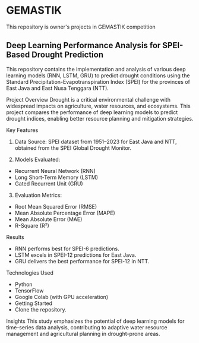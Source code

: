 # GEMASTIK
This repository is owner's projects in GEMASTIK competition

## Deep Learning Performance Analysis for SPEI-Based Drought Prediction
This repository contains the implementation and analysis of various deep learning models (RNN, LSTM, GRU) to predict drought conditions using the Standard Precipitation-Evapotranspiration Index (SPEI) for the provinces of East Java and East Nusa Tenggara (NTT).

Project Overview
Drought is a critical environmental challenge with widespread impacts on agriculture, water resources, and ecosystems. This project compares the performance of deep learning models to predict drought indices, enabling better resource planning and mitigation strategies.

Key Features
1. Data Source: SPEI dataset from 1951–2023 for East Java and NTT, obtained from the SPEI Global Drought Monitor.

2. Models Evaluated:
* Recurrent Neural Network (RNN)
* Long Short-Term Memory (LSTM)
* Gated Recurrent Unit (GRU)
3. Evaluation Metrics:
* Root Mean Squared Error (RMSE)
* Mean Absolute Percentage Error (MAPE)
* Mean Absolute Error (MAE)
* R-Square (R²)

Results
* RNN performs best for SPEI-6 predictions.
* LSTM excels in SPEI-12 predictions for East Java.
* GRU delivers the best performance for SPEI-12 in NTT.

Technologies Used
* Python
* TensorFlow
* Google Colab (with GPU acceleration)
* Getting Started
* Clone the repository.
  
Insights
This study emphasizes the potential of deep learning models for time-series data analysis, contributing to adaptive water resource management and agricultural planning in drought-prone areas.

